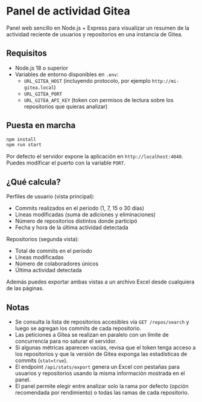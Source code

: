 # Panel de actividad Gitea

Panel web sencillo en Node.js + Express para visualizar un resumen de la actividad reciente de usuarios y repositorios en una instancia de Gitea.

## Requisitos

- Node.js 18 o superior
- Variables de entorno disponibles en `.env`:
  - `URL_GITEA_HOST` (incluyendo protocolo, por ejemplo `http://mi-gitea.local`)
  - `URL_GITEA_PORT`
  - `URL_GITEA_API_KEY` (token con permisos de lectura sobre los repositorios que quieras analizar)

## Puesta en marcha

```cmd
npm install
npm run start
```

Por defecto el servidor expone la aplicación en `http://localhost:4040`. Puedes modificar el puerto con la variable `PORT`.

## ¿Qué calcula?

Perfiles de usuario (vista principal):

- Commits realizados en el periodo (1, 7, 15 o 30 días)
- Líneas modificadas (suma de adiciones y eliminaciones)
- Número de repositorios distintos donde participó
- Fecha y hora de la última actividad detectada

Repositorios (segunda vista):

- Total de commits en el periodo
- Líneas modificadas
- Número de colaboradores únicos
- Última actividad detectada

Además puedes exportar ambas vistas a un archivo Excel desde cualquiera de las páginas.

## Notas

- Se consulta la lista de repositorios accesibles vía `GET /repos/search` y luego se agregan los commits de cada repositorio.
- Las peticiones a Gitea se realizan en paralelo con un límite de concurrencia para no saturar el servidor.
- Si algunas métricas aparecen vacías, revisa que el token tenga acceso a los repositorios y que la versión de Gitea exponga las estadísticas de commits (`stat=true`).
- El endpoint `/api/stats/export` genera un Excel con pestañas para usuarios y repositorios usando la misma información mostrada en el panel.
- El panel permite elegir entre analizar solo la rama por defecto (opción recomendada por rendimiento) o todas las ramas de cada repositorio.
